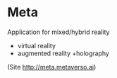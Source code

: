 # Meta
Application for mixed/hybrid reality
+ virtual reality
+ augmented reality
+holography

(Site http://meta.metaverso.ai)
